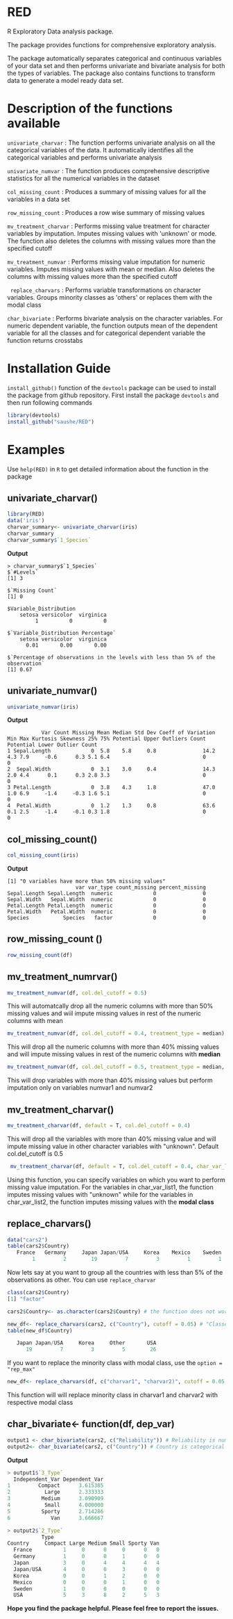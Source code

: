 # RED
R Exploratory Data analysis package.

The package provides functions for comprehensive exploratory analysis.

The package automatically separates categorical and continuous variables of your data set and then performs univariate and bivariate  analysis for both the types of variables. The package also contains functions to transform data to generate a model ready data set.

# Description of the functions available
  ```univariate_charvar``` : The function performs univariate analysis on all the categorical variables of the data. It automatically identifies all the categorical variables and  performs univariate analysis
  
  ```univariate_numvar``` : The function produces comprehensive descriptive statistics for all the numerical variables in the dataset
  
  ```col_missing_count``` : Produces a summary of missing values for all the variables in a data set
  
  ```row_missing_count``` : Produces a row wise summary of missing values
  
  ```mv_treatment_charvar``` : Performs missing value treatment for character variables by imputation. Imputes missing values with 'unknown' or mode. The function also deletes the columns with missing values more than the specified cutoff
  
  ```mv_treatment_numvar``` : Performs missing value imputation for numeric variables. Imputes missing values with mean or median. Also deletes the columns with missing values more than the specified cutoff
 
 ``` replace_charvars``` : Performs variable transformations on character variables. Groups minority classes as 'others' or replaces them with the modal class 
 
 ```char_bivariate``` : Performs bivariate analysis on the character variables. For numeric dependent variable, the function outputs mean of the dependent variable for all the classes and for categorical dependent variable the function returns crosstabs

# Installation Guide
 
 ```install_github()``` function of the ```devtools``` package can be used to install the package from github repository. First install the package ```devtools``` and then run following commands
 
 ``` R
library(devtools)
install_github("saushe/RED")
```

# Examples

Use ```help(RED)``` in ```R``` to get detailed information about the function in the package

## univariate_charvar()
```R
library(RED)
data('iris')
charvar_summary<- univariate_charvar(iris)
charvar_summary
charvar_summary$`1_Species`
```
**Output**

```
> charvar_summary$`1_Species`
$`#Levels`
[1] 3

$`Missing Count`
[1] 0

$Variable_Distribution
    setosa versicolor  virginica 
         1          0          0 

$`Variable_Distribution Percentage`
    setosa versicolor  virginica 
      0.01       0.00       0.00 

$`Percentage of observations in the levels with less than 5% of the observation`
[1] 0.67
```

## univariate_numvar()

```R
univariate_numvar(iris)
```

**Output**
```
           Var Count Missing Mean Median Std Dev Coeff of Variation Min Max Kurtosis Skewness 25% 75% Potential Upper Outliers Count Potential Lower Outlier Count
1 Sepal.Length             0  5.8    5.8     0.8               14.2 4.3 7.9     -0.6      0.3 5.1 6.4                              0                             0
2  Sepal.Width             0  3.1    3.0     0.4               14.3 2.0 4.4      0.1      0.3 2.8 3.3                              0                             0
3 Petal.Length             0  3.8    4.3     1.8               47.0 1.0 6.9     -1.4     -0.3 1.6 5.1                              0                             0
4  Petal.Width             0  1.2    1.3     0.8               63.6 0.1 2.5     -1.4     -0.1 0.3 1.8                              0                             0
```

## col_missing_count()

```R
col_missing_count(iris)
```
**Output**

```
[1] "0 variables have more than 50% missing values"
                      var var_type count_missing percent_missing
Sepal.Length Sepal.Length  numeric             0               0
Sepal.Width   Sepal.Width  numeric             0               0
Petal.Length Petal.Length  numeric             0               0
Petal.Width   Petal.Width  numeric             0               0
Species           Species   factor             0               0

```

## row_missing_count ()

```R
row_missing_count(df)
```
## mv_treatment_numrvar()
```R
mv_treatment_numvar(df, col.del_cutoff = 0.5) 
```
This will automatcally drop all the numeric columns with more than 50% missing values and wiil impute missing values in rest of the numeric columns with mean

```R
mv_treatment_numvar(df, col.del_cutoff = 0.4, treatment_type = median)
```
This will drop all the numeric columns with more than 40% missing values and will impute missing values in rest of the numeric columns with **median**

```R
mv_treatment_numvar(df, col.del_cutoff = 0.5, treatment_type = median, var_list = c("numvar1", "numvar2")) 
```
This will drop variables with more than 40% missing values but perform imputation only on variables numvar1 and numvar2

## mv_treatment_charvar()

```R
mv_treatment_charvar(df, default = T, col.del_cutoff = 0.4)
```
This will drop all the variables with more than 40% missing value and will impute missing value in other character variables with "unknown". Default col.del_cutoff is 0.5

```R
 mv_treatment_charvar(df, default = T, col.del_cutoff = 0.4, char_var_list1 =  c("charvar1", "charvar2"), char_var_list2 =  c("charvar3", "charvar4")) 
``` 
Using this function, you can specify variables on which you want to perform missing value imputation. For the variables in char_var_list1, the function imputes missing values with "unknown" while for the variables in char_var_list2, the function imputes missing values with the **modal class**
 
## replace_charvars()

```R
data("cars2")
table(cars2$Country)
   France   Germany     Japan Japan/USA     Korea    Mexico    Sweden       USA 
        1         2        19         7         3         1         1        26 
 ```
 Now lets say at you want to group all the countries with less than 5% of the observations as other. You can use ```replace_charvar```
 
 ```R
 class(cars2$Country)
 [1] "factor"
 
cars2$Country<- as.character(cars2$Country) # the function does not work on factor class. I will fix it in next release
 
new_df<- replace_charvars(cars2, c("Country"), cutoff = 0.05) # "Classes with frequency less than the **cutoff** will be modified
table(new_df$Country)

    Japan Japan/USA     Korea     Other       USA 
       19         7         3         5        26 
```

If you want to replace the minority class with modal class, use the ```option = "rep_max"```

```R
new_df<- replace_charvars(df, c("charvar1", "charvar2)", cutoff = 0.05, option = "rep_max")
```
This function will will replace minority class in charvar1 and charvar2 with respective modal class

## char_bivariate<- function(df, dep_var)

```R
output1 <- char_bivariate(cars2, c("Reliability")) # Reliability is numeric variable
output2<- char_bivariate(cars2, c("Country")) # Country is categorical variable
```
**Output**

```R
> output1$`3_Type`
  Independent_Var Dependent_Var
1         Compact      3.615385
2           Large      2.333333
3          Medium      3.090909
4           Small      4.000000
5          Sporty      2.714286
6             Van      3.666667

> output2$`2_Type`
           Type
Country     Compact Large Medium Small Sporty Van
  France          1     0      0     0      0   0
  Germany         1     0      0     1      0   0
  Japan           3     0      4     4      4   4
  Japan/USA       4     0      0     3      0   0
  Korea           0     0      1     2      0   0
  Mexico          0     0      0     1      0   0
  Sweden          1     0      0     0      0   0
  USA             5     3      8     2      5   3

```

**Hope you find the package helpful. Please feel free to report the issues.**
